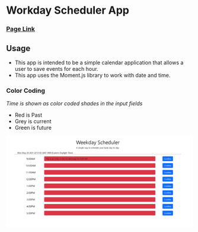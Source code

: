 # Workday Scheduler App

### [Page Link](https://b00000001.github.io/workday-scheduler/)

## Usage

- This app is intended to be a simple calendar application that allows a user to save events for each hour.
- This app uses the Moment.js library to work with date and time.

### Color Coding

_Time is shown as color coded shades in the input fields_

- Red is Past
- Grey is current
- Green is future

![Page Demo](./assets/images/demo.png)
